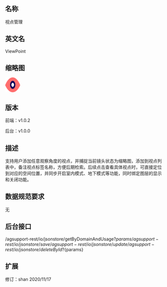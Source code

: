## 名称
视点管理

## 英文名
ViewPoint

## 缩略图
![](./logo.png)

## 版本
前端：v1.0.2

后台：v1.0.0 

## 描述
支持用户添加任意观察角度的视点，并捕捉当前镜头状态为缩略图，添加到视点列表中，备注视点标签名称，方便后期检索。后续点击查看具体视点时，可直接定位到对应的空间位置，并同步开启室内模式、地下模式等功能，同时绑定图层的显示和关闭功能。

## 数据规范要求
无

## 后台接口
/agsupport-rest/io/jsonstore/getByDomainAndUsage?${params}
/agsupport-rest/io/jsonstore/save
/agsupport-rest/io/jsonstore/update
/agsupport-rest/io/jsonstore/deleteById?${params}

## 扩展
修订：shan 2020/11/17